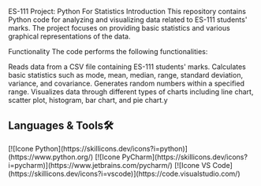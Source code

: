 ES-111 Project: Python For Statistics
Introduction
This repository contains Python code for analyzing and visualizing data related to ES-111 students' marks. The project focuses on providing basic statistics and various graphical representations of the data.

Functionality
The code performs the following functionalities:

Reads data from a CSV file containing ES-111 students' marks.
Calculates basic statistics such as mode, mean, median, range, standard deviation, variance, and covariance.
Generates random numbers within a specified range.
Visualizes data through different types of charts including line chart, scatter plot, histogram, bar chart, and pie chart.y

<h2>Languages & Tools🛠️</h2>
[![Icone Python](https://skillicons.dev/icons?i=python)](https://www.python.org/)
[![Icone PyCharm](https://skillicons.dev/icons?i=pycharm)](https://www.jetbrains.com/pycharm/)
[![Icone VS Code](https://skillicons.dev/icons?i=vscode)](https://code.visualstudio.com/)
